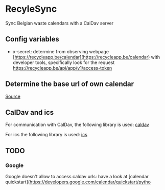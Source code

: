 # RecyleSync

Sync Belgian waste calendars with a CalDav server

## Config variables

- x-secret: determine from observing webpage [https://recycleapp.be/calendar](https://recycleapp.be/calendar) with developer tools, specifically look for the request https://recycleapp.be/api/app/v1/access-token

## Determine the base url of own calendar

[Source](https://www.ict4g.net/adolfo/notes/admin/determining-url-of-caldav-calendars.html)

## CalDav and ics

For communication with CalDav, the following library is used: [caldav](https://github.com/python-caldav/caldav)

For ics the following library is used: [ics](https://icspy.readthedocs.io/en/stable/)

## TODO

### Google

Google doesn't allow to access caldav urls: have a look at [calendar quickstart](https://developers.google.com/calendar/quickstart/pytho
